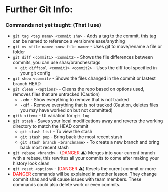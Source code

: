 <style>
r { color: Red }
</style>

# Further Git Info:

### Commands not yet taught: (That I use)
- `git tag <tag name> <commit sha>` - Adds a tag to the commit, this tag can be named to reference a version/release/anything
- `git mv <file name> <new file name>` - Uses git to move/rename a file or folder
- `git diff <commit1> <commit2>` - Shows the file differences between commits, you can use shas/branches/tags
  - `git difftool <commit1> <commit2>` - Uses the diff tool specified in your git config
- `git show <commit>` - Shows the files changed in the commit or lastest branch HEAD
- `git clean -<options>` - Cleans the repo based on options used, removes files that are untracked (Caution)
  - `-xdn` - Show everything to remove that is not tracked
  - `-xdf` - Remove everything that is not tracked (Caution, deletes files you may have worked on but not committed)
- `gitk <item>` - UI variation for `git log`
- `git stash` - Saves your local modifications away and reverts the working directory to match the HEAD commit
  - `git stash list` - To view the stash
  - `git stash pop` - Bring back the most recent stash
  - `git stash branch <branchname>` - To create a new branch and bring back most recent stash
- `git rebase <branch>` - (<r>DANGER</r> :warning:) Merges <branch> into your current branch with a rebase, this rewrites all your commits to come after <branch> making your history look clean
- `git reset <option>` - (<r>DANGER</r> :warning:) Resets the curent commit or more
- <r>DANGER</r> commands will be explained in another lesson. They change commit shas and will cause issues with team members. These commands could also delete work or even commits.